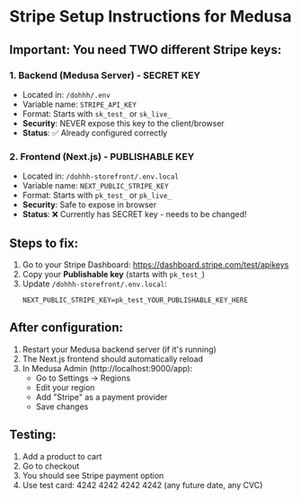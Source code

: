 # Stripe Setup Instructions for Medusa

## Important: You need TWO different Stripe keys:

### 1. Backend (Medusa Server) - SECRET KEY
- Located in: `/dohhh/.env`
- Variable name: `STRIPE_API_KEY`
- Format: Starts with `sk_test_` or `sk_live_`
- **Security**: NEVER expose this key to the client/browser
- **Status**: ✅ Already configured correctly

### 2. Frontend (Next.js) - PUBLISHABLE KEY  
- Located in: `/dohhh-storefront/.env.local`
- Variable name: `NEXT_PUBLIC_STRIPE_KEY`
- Format: Starts with `pk_test_` or `pk_live_`
- **Security**: Safe to expose in browser
- **Status**: ❌ Currently has SECRET key - needs to be changed!

## Steps to fix:

1. Go to your Stripe Dashboard: https://dashboard.stripe.com/test/apikeys
2. Copy your **Publishable key** (starts with `pk_test_`)
3. Update `/dohhh-storefront/.env.local`:
   ```
   NEXT_PUBLIC_STRIPE_KEY=pk_test_YOUR_PUBLISHABLE_KEY_HERE
   ```

## After configuration:

1. Restart your Medusa backend server (if it's running)
2. The Next.js frontend should automatically reload
3. In Medusa Admin (http://localhost:9000/app):
   - Go to Settings → Regions
   - Edit your region
   - Add "Stripe" as a payment provider
   - Save changes

## Testing:

1. Add a product to cart
2. Go to checkout
3. You should see Stripe payment option
4. Use test card: 4242 4242 4242 4242 (any future date, any CVC)